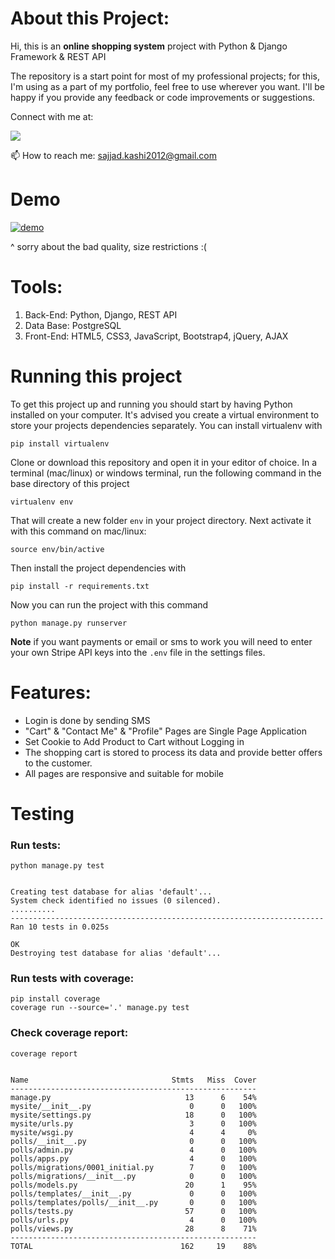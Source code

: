 # About this Project:

Hi, this is an **online shopping system** project with Python & Django Framework & REST API


The repository is a start point for most of my professional projects; for this, I'm using as a part of my portfolio, feel free to use wherever you want. I'll be happy if you provide any feedback or code improvements or suggestions.

Connect with me at:

 [![](https://camo.githubusercontent.com/a493f6833f99fb3c85788d6d9305e6b7a42b838e5ee5d138fd9a8214a7e77472/68747470733a2f2f696d672e736869656c64732e696f2f62616467652f6c696e6b6564696e2d2532333030373742352e7376673f267374796c653d666f722d7468652d6261646765266c6f676f3d6c696e6b6564696e266c6f676f436f6c6f723d7768697465)](https://www.linkedin.com/in/sajjad-kashi-6097a3248/)

📫  How to reach me:  [sajjad.kashi2012@gmail.com](mailto:sajjad.kashi2012@gmail.com)
# Demo

[![demo](https://github.com/sajjadkashi1993/Maktab_78_Sajjad_Kashi/blob/main/demo.gif)](https://github.com/sajjadkashi1993/Maktab_78_Sajjad_Kashi/blob/main/demo.gif?raw=true)

^ sorry about the bad quality, size restrictions :(

# Tools:

1.  Back-End: Python, Django, REST API
2.  Data Base: PostgreSQL
3.  Front-End: HTML5, CSS3, JavaScript, Bootstrap4, jQuery, AJAX

# Running this project

To get this project up and running you should start by having Python installed on your computer. It's advised you create a virtual environment to store your projects dependencies separately. You can install virtualenv with

```
pip install virtualenv
```

Clone or download this repository and open it in your editor of choice. In a terminal (mac/linux) or windows terminal, run the following command in the base directory of this project

```
virtualenv env
```

That will create a new folder  `env`  in your project directory. Next activate it with this command on mac/linux:

```
source env/bin/active
```

Then install the project dependencies with
```
pip install -r requirements.txt
```

Now you can run the project with this command
```
python manage.py runserver
```

**Note**  if you want payments or email  or sms   to work you will need to enter your own Stripe API keys into the  `.env`  file in the settings files.
# Features:

-   Login is done by sending SMS
-   "Cart" & "Contact Me" & "Profile" Pages are Single Page Application
-   Set Cookie to Add Product to Cart without Logging in
-   The shopping cart is stored to process its data and provide better offers to the customer.
-   All pages are responsive and suitable for mobile

# Testing

### [](https://github.com/leanerr/django_ecommerce#run-tests)Run tests:
```
python manage.py test
```
```

Creating test database for alias 'default'...
System check identified no issues (0 silenced).
..........
----------------------------------------------------------------------
Ran 10 tests in 0.025s

OK
Destroying test database for alias 'default'...
```

### [](https://github.com/leanerr/django_ecommerce#run-tests-with-coverage)Run tests with coverage:
```
pip install coverage
coverage run --source='.' manage.py test
```

### [](https://github.com/leanerr/django_ecommerce#check-coverage-report)Check coverage report:
```
coverage report
```
```

Name                                Stmts   Miss  Cover
-------------------------------------------------------
manage.py                              13      6    54%
mysite/__init__.py                      0      0   100%
mysite/settings.py                     18      0   100%
mysite/urls.py                          3      0   100%
mysite/wsgi.py                          4      4     0%
polls/__init__.py                       0      0   100%
polls/admin.py                          4      0   100%
polls/apps.py                           4      0   100%
polls/migrations/0001_initial.py        7      0   100%
polls/migrations/__init__.py            0      0   100%
polls/models.py                        20      1    95%
polls/templates/__init__.py             0      0   100%
polls/templates/polls/__init__.py       0      0   100%
polls/tests.py                         57      0   100%
polls/urls.py                           4      0   100%
polls/views.py                         28      8    71%
-------------------------------------------------------
TOTAL                                 162     19    88%
```

